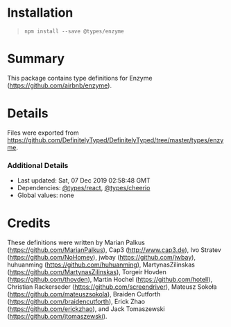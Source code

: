 # Installation
> `npm install --save @types/enzyme`

# Summary
This package contains type definitions for Enzyme (https://github.com/airbnb/enzyme).

# Details
Files were exported from https://github.com/DefinitelyTyped/DefinitelyTyped/tree/master/types/enzyme.

### Additional Details
 * Last updated: Sat, 07 Dec 2019 02:58:48 GMT
 * Dependencies: [@types/react](https://npmjs.com/package/@types/react), [@types/cheerio](https://npmjs.com/package/@types/cheerio)
 * Global values: none

# Credits
These definitions were written by Marian Palkus (https://github.com/MarianPalkus), Cap3 (http://www.cap3.de), Ivo Stratev (https://github.com/NoHomey), jwbay (https://github.com/jwbay), huhuanming (https://github.com/huhuanming), MartynasZilinskas (https://github.com/MartynasZilinskas), Torgeir Hovden (https://github.com/thovden), Martin Hochel (https://github.com/hotell), Christian Rackerseder (https://github.com/screendriver), Mateusz Sokoła (https://github.com/mateuszsokola), Braiden Cutforth (https://github.com/braidencutforth), Erick Zhao (https://github.com/erickzhao), and Jack Tomaszewski (https://github.com/jtomaszewski).
